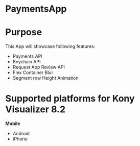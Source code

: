 PaymentsApp
===========
# Purpose
This App will showcase following features:
 * Payments API
 * Keychain API
 * Request App Review API
 * Flex Container Blur 
 * Segment row Height Animation

# Supported platforms for Kony Visualizer 8.2
**Mobile**
 * Android
 * iPhone
